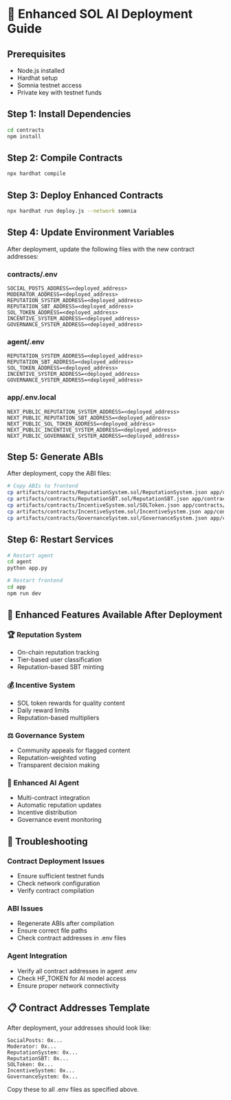 # 🚀 Enhanced SOL AI Deployment Guide

## Prerequisites
- Node.js installed
- Hardhat setup
- Somnia testnet access
- Private key with testnet funds

## Step 1: Install Dependencies
```bash
cd contracts
npm install
```

## Step 2: Compile Contracts
```bash
npx hardhat compile
```

## Step 3: Deploy Enhanced Contracts
```bash
npx hardhat run deploy.js --network somnia
```

## Step 4: Update Environment Variables

After deployment, update the following files with the new contract addresses:

### contracts/.env
```env
SOCIAL_POSTS_ADDRESS=<deployed_address>
MODERATOR_ADDRESS=<deployed_address>
REPUTATION_SYSTEM_ADDRESS=<deployed_address>
REPUTATION_SBT_ADDRESS=<deployed_address>
SOL_TOKEN_ADDRESS=<deployed_address>
INCENTIVE_SYSTEM_ADDRESS=<deployed_address>
GOVERNANCE_SYSTEM_ADDRESS=<deployed_address>
```

### agent/.env
```env
REPUTATION_SYSTEM_ADDRESS=<deployed_address>
REPUTATION_SBT_ADDRESS=<deployed_address>
SOL_TOKEN_ADDRESS=<deployed_address>
INCENTIVE_SYSTEM_ADDRESS=<deployed_address>
GOVERNANCE_SYSTEM_ADDRESS=<deployed_address>
```

### app/.env.local
```env
NEXT_PUBLIC_REPUTATION_SYSTEM_ADDRESS=<deployed_address>
NEXT_PUBLIC_REPUTATION_SBT_ADDRESS=<deployed_address>
NEXT_PUBLIC_SOL_TOKEN_ADDRESS=<deployed_address>
NEXT_PUBLIC_INCENTIVE_SYSTEM_ADDRESS=<deployed_address>
NEXT_PUBLIC_GOVERNANCE_SYSTEM_ADDRESS=<deployed_address>
```

## Step 5: Generate ABIs
After deployment, copy the ABI files:
```bash
# Copy ABIs to frontend
cp artifacts/contracts/ReputationSystem.sol/ReputationSystem.json app/contracts/abis/
cp artifacts/contracts/ReputationSBT.sol/ReputationSBT.json app/contracts/abis/
cp artifacts/contracts/IncentiveSystem.sol/SOLToken.json app/contracts/abis/
cp artifacts/contracts/IncentiveSystem.sol/IncentiveSystem.json app/contracts/abis/
cp artifacts/contracts/GovernanceSystem.sol/GovernanceSystem.json app/contracts/abis/
```

## Step 6: Restart Services
```bash
# Restart agent
cd agent
python app.py

# Restart frontend
cd app
npm run dev
```

## 🎯 Enhanced Features Available After Deployment

### 🏆 Reputation System
- On-chain reputation tracking
- Tier-based user classification
- Reputation-based SBT minting

### 💰 Incentive System
- SOL token rewards for quality content
- Daily reward limits
- Reputation-based multipliers

### ⚖️ Governance System
- Community appeals for flagged content
- Reputation-weighted voting
- Transparent decision making

### 🤖 Enhanced AI Agent
- Multi-contract integration
- Automatic reputation updates
- Incentive distribution
- Governance event monitoring

## 🔧 Troubleshooting

### Contract Deployment Issues
- Ensure sufficient testnet funds
- Check network configuration
- Verify contract compilation

### ABI Issues
- Regenerate ABIs after compilation
- Ensure correct file paths
- Check contract addresses in .env files

### Agent Integration
- Verify all contract addresses in agent .env
- Check HF_TOKEN for AI model access
- Ensure proper network connectivity

## 📋 Contract Addresses Template

After deployment, your addresses should look like:
```
SocialPosts: 0x...
Moderator: 0x...
ReputationSystem: 0x...
ReputationSBT: 0x...
SOLToken: 0x...
IncentiveSystem: 0x...
GovernanceSystem: 0x...
```

Copy these to all .env files as specified above.
